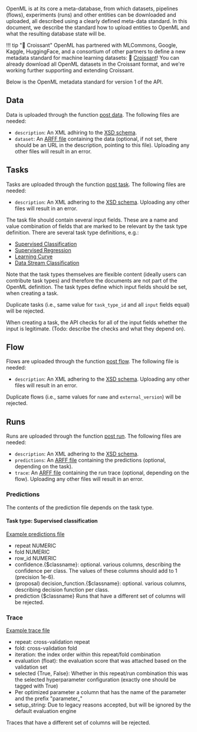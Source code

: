 OpenML is at its core a meta-database, from which datasets, pipelines (flows), experiments (runs) and other entities can be downloaded and uploaded,
all described using a clearly defined meta-data standard. In this document, we describe the standard how to upload entities to OpenML and what the resulting database state will be.

!!! tip ":croissant: Croissant"
    OpenML has partnered with MLCommons, Google, Kaggle, HuggingFace, and a consortium of other partners to define a new metadata standard for machine
    learning datasets: :croissant: [Croissant](https://mlcommons.org/working-groups/data/croissant/)!
    You can already download all OpenML datasets in the Croissant format, and we're working further supporting and extending Croissant.

Below is the OpenML metadata standard for version 1 of the API.

## Data

Data is uploaded through the function [post data](https://www.openml.org/api_docs#!/data/post_data). The following files are needed:

- `description`: An XML adhiring to the [XSD schema](https://www.openml.org/api_new/v1/xsd/openml.data.upload).
- `dataset`: An [ARFF file](https://www.cs.waikato.ac.nz/ml/weka/arff.html) containing the data (optional, if not set, there should be an URL in the description, pointing to this file).
  Uploading any other files will result in an error.

## Tasks

Tasks are uploaded through the function [post task](https://www.openml.org/api_docs#!/task/post_task). The following files are needed:

- `description`: An XML adhering to the [XSD schema](https://www.openml.org/api_new/v1/xsd/openml.task.upload).
  Uploading any other files will result in an error.

The task file should contain several input fields. These are a name and value combination of fields that are marked to be relevant by the task type definition. There are several task type definitions, e.g.:

- [Supervised Classification](https://www.openml.org/api/v1/tasktype/1)
- [Supervised Regression](https://www.openml.org/api/v1/tasktype/2)
- [Learning Curve](https://www.openml.org/api/v1/tasktype/3)
- [Data Stream Classification](https://www.openml.org/api/v1/tasktype/4)

Note that the task types themselves are flexible content (ideally users can contribute task types) and therefore the documents are not part of the OpenML definition. The task types define which input fields should be set, when creating a task.

Duplicate tasks (i.e., same value for `task_type_id` and all `input` fields equal) will be rejected.

When creating a task, the API checks for all of the input fields whether the input is legitimate. (Todo: describe the checks and what they depend on).

## Flow

Flows are uploaded through the function [post flow](https://www.openml.org/api_docs#!/flow/post_flow). The following file is needed:

- `description`: An XML adhering to the [XSD schema](https://www.openml.org/api_new/v1/xsd/openml.implementation.upload).
  Uploading any other files will result in an error.

Duplicate flows (i.e., same values for `name` and `external_version`) will be rejected.

## Runs

Runs are uploaded through the function [post run](https://www.openml.org/api_docs#!/run/post_run). The following files are needed:

- `description`: An XML adhering to the [XSD schema](https://www.openml.org/api_new/v1/xsd/openml.run.upload).
- `predictions`: An [ARFF file](https://www.cs.waikato.ac.nz/ml/weka/arff.html) containing the predictions (optional, depending on the task).
- `trace`: An [ARFF file](https://www.cs.waikato.ac.nz/ml/weka/arff.html) containing the run trace (optional, depending on the flow).
  Uploading any other files will result in an error.

### Predictions

The contents of the prediction file depends on the task type.

#### Task type: Supervised classification

[Example predictions file](https://www.openml.org/api/v1/arff_example/predictions)

- repeat NUMERIC
- fold NUMERIC
- row_id NUMERIC
- confidence.{\$classname}: optional. various columns, describing the confidence per class. The values of these columns should add to 1 (precision 1e-6).
- (proposal) decision_function.{\$classname}: optional. various columns, describing decision function per class.
- prediction {\$classname}
  Runs that have a different set of columns will be rejected.

### Trace

[Example trace file](https://www.openml.org/api/v1/arff_example/trace)

- repeat: cross-validation repeat
- fold: cross-validation fold
- iteration: the index order within this repeat/fold combination
- evaluation (float): the evaluation score that was attached based on the validation set
- selected {True, False}: Whether in this repeat/run combination this was the selected hyperparameter configuration (exactly one should be tagged with True)
- Per optimized parameter a column that has the name of the parameter and the prefix "parameter_"
- setup_string: Due to legacy reasons accepted, but will be ignored by the default evaluation engine

Traces that have a different set of columns will be rejected.